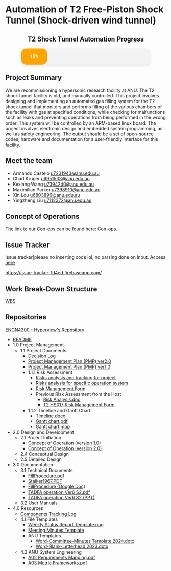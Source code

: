 # Automation of T2 Free-Piston Shock Tunnel (Shock-driven wind tunnel)

<div style="text-align: center; font-family: 'Roboto', sans-serif;">
    <h2 style="font-family: 'Roboto', sans-serif; text-decoration: none;">T2 Shock Tunnel Automation Progress</h2>
    <div style="width: 80%; margin: 0 auto; background-color: #f3f3f3; border-radius: 15px; box-shadow: 0 4px 8px rgba(0, 0, 0, 0.1); height: 50px;">
        <div style="height: 100%; width: 20%; background-color: orange; border-radius: 15px; text-align: center; line-height: 50px; color: white; font-weight: bold;">
            15%
        </div>
    </div>
</div>

## Project Summary

We are recommissioning a hypersonic research facility at ANU. The T2 shock tunnel facility is old, and manually
controlled. This project involves designing and implementing an automated gas filling system for the T2 shock
tunnel that monitors and performs filling of the various chambers of the facility with gas at specified conditions,
while checking for malfunctions such as leaks and preventing operations from being performed in the wrong
order. This system will be controlled by an ARM-based linux board. The project involves electronic design and
embedded system programming, as well as safety engineering. The output should be a set of open-source codes,
hardware and documentation for a user-friendly interface for this facility.

## Meet the team

- Armando Castelo <u7231943@anu.edu.au>
- Charl Kruger <u6951533@anu.edu.au>
- Kexiang Wang <u7394240@anu.edu.au>
- Maximilian Parker <u7398910@anu.edu.au>
- Xin Lou <u6803896@anu.edu.au>
- Yingzheng Liu <u7112372@anu.edu.au>

## Concept of Operations

The link to our Con-ops can be found here:
[Con-ops](https://docs.google.com/document/d/e/2PACX-1vRGPuAjrLsx784MuRp6Z50Rg-7hdHrNgCCaArmJ4hUA0zoNK-3MK4YHsUOnW50Ay2KSNTIYVoVEV5WG/pub).

## Issue Tracker
Issue tracker]please no inserting code lol, no parsing done on input. Access [here](https://issue-tracker-1d4ed.firebaseapp.com/)

https://issue-tracker-1d4ed.firebaseapp.com/

## Work Break-Down Structure

[WBS](https://docs.google.com/spreadsheets/d/121keRA4e_B9DwGpZujkCIpi9Lcfe3kRTRIhdFKdyd7o/edit?gid=0#gid=0)

## Repositories

<div>
    <a href="https://drive.google.com/drive/folders/1iQv86kc0_cZ6hoyYyBE39-fbijGRcRPB?usp=sharing">ENGN4300 - Hyperview's Repository</a>
    <ul>
      <li><a href="https://docs.google.com/document/d/1hCHGRocxe0S2ev2vEF7xBoG97x4UjUpxqV7dzf2FVTA/edit?usp=drivesdk">README</a></li>
      <li>1.0 Project Management
        <ul>
          <li>1.1 Project Documents
            <ul>
              <li><a href="https://docs.google.com/spreadsheets/d/1DoLDlf2cv8msjHfw7XKHQoi27ekn5HNeHfPoYCiu6Lc/edit?usp=drivesdk">Decision Log</a></li>
              <li><a href="https://docs.google.com/document/d/1B5J7E_MXmqUGW1E5lPnU1Rt51u01Znfv59vZ2n_9y5M/edit?usp=drivesdk">Project Management Plan (PMP) ver2.0</a></li>
              <li><a href="https://docs.google.com/document/d/1tsRHDrZUuc-EVPRS6AfkU_OfzzB_s9dO3NP1C2qho0E/edit?usp=drivesdk">Project Management Plan (PMP) ver1.0</a></li>
              <li>1.1.1 Risk Assessment
                <ul>
                  <li><a href="https://docs.google.com/spreadsheets/d/1hhKzIIcQkVUwMVFiJ6P0BZImEhzJFqPsVsHfVKY5jR8/edit?usp=drivesdk">Risks analysis and tracking for project</a></li>
                  <li><a href="https://docs.google.com/spreadsheets/d/1Xu2dSD1uFWx_H7ZMA9SGeshLFMhArU7yZAS-AGAQKks/edit?usp=drivesdk">Risks analysis for specific operation system</a></li>
                  <li><a href="https://docs.google.com/document/d/1zzqCqEvN-vAhvuENJPSkq5qXA3CLtkoS/edit?usp=drivesdk&ouid=114522111113931296621&rtpof=true&sd=true">Risk Management Form</a></li>
                  <li>Previous Risk Assessment from the Host
                    <ul>
                      <li><a href="https://docs.google.com/document/d/1Yg97KhVyP6QDU8QXzxPfKU64gQYU3Pj2/edit?usp=drivesdk&ouid=114522111113931296621&rtpof=true&sd=true">Risk Analysis.doc</a></li>
                      <li><a href="https://docs.google.com/document/d/1G35e1JXs-66Vt7dyIdCjSAxVI81_HDDB/edit?usp=drivesdk&ouid=114522111113931296621&rtpof=true&sd=true">T2 HS017 Risk Management Form</a></li>
                    </ul>
                  </li>
                </ul>
              </li>
              <li>1.1.2 Timeline and Gantt Chart
                <ul>
                  <li><a href="https://docs.google.com/document/d/1qRMrCeSUsLttpX8CqZRDaRGh2-9gVers/edit?usp=drivesdk&ouid=114522111113931296621&rtpof=true&sd=true">Timeline.docx</a></li>
                  <li><a href="https://drive.google.com/file/d/17oXZXmoLi_ml37epCyT2acOigJoxGM2J/view?usp=drivesdk">Gantt chart.pdf</a></li>
                  <li><a href="https://drive.google.com/file/d/1n5Bqqy0M0lejaQ7qbhipWrsni8caM2bf/view?usp=drivesdk">Gantt chart.mpp</a></li>
                </ul>
              </li>
            </ul>
          </li>
        </ul>
      </li>
      <li>2.0 Design and Development
        <ul>
          <li>2.1 Project Initiation
            <ul>
              <li><a href="https://docs.google.com/document/d/1fexxcROwQSZ-jMxOAYUyJ3P4TJYlaPYuo6EW8Nj17Hw/edit?usp=drivesdk">Concept of Operation (version 1.0)</a></li>
              <li><a href="https://docs.google.com/document/d/1KxBFku0A-RBEMFJcSXinIp5gtVe8CJ4kdc5aZJNKutM/edit?usp=drivesdk">Concept of Operation (version 2.0)</a></li>
            </ul>
          </li>
          <li>2.4 Conceptual Design</li>
          <li>2.5 Detailed Design</li>
        </ul>
      </li>
      <li>3.0 Documentation
        <ul>
          <li>3.1 Technical Documents
            <ul>
              <li><a href="https://drive.google.com/file/d/12qawX-7HqQ2FmjvlHYe4rD13MBMGxwYW/view?usp=drivesdk">FillProcedure.pdf</a></li>
              <li><a href="https://drive.google.com/file/d/1uzRJsyl9gmWZRouysaHSo7IKntWssRTX/view?usp=drivesdk">Stalker1967.PDF</a></li>
              <li><a href="https://docs.google.com/document/d/1KAw5eTHZu2KSsvJorcJ0w2BIgBKIEK3jjPRZzBBoExE/edit?usp=drivesdk">FillProcedure (Google Doc)</a></li>
              <li><a href="https://drive.google.com/file/d/1J5Ds7it2wzqGJkJGf61drAfwipLgwobL/view?usp=drivesdk">TADFA operation Ver6 S2.pdf</a></li>
              <li><a href="https://docs.google.com/presentation/d/1f2T3q5OCO97XLYPWtg1jQrrQ-QiRaQTM/edit?usp=drivesdk&ouid=114522111113931296621&rtpof=true&sd=true">TADFA operation Ver6 S2 (PPT)</a></li>
            </ul>
          </li>
          <li>3.2 User Manuals</li>
        </ul>
      </li>
      <li>4.0 Resources
        <ul>
          <li><a href="https://docs.google.com/spreadsheets/d/1oENvKacNgg2l32enPyqJQ6oYBEzuQ9opnA3G8n2iQ8E/edit?usp=drivesdk">Components Tracking Log</a></li>
          <li>4.1 File Templates
            <ul>
              <li><a href="https://drive.google.com/file/d/1_ZotqG8KIPVEIntdQocYxmpisOpl0J1K/view?usp=drivesdk">Weekly Status Report Template.png</a></li>
              <li><a href="https://docs.google.com/document/d/1nvu_AkOsaKER2yw4EOJddKCzZqo-gPc5XcIz2xW_ppY/edit?usp=drivesdk">Meeting Minutes Template</a></li>
              <li>ANU Templates
                <ul>
                  <li><a href="https://drive.google.com/file/d/1DmegN0TzAexU4EODHf1WBI9lElQh7YAg/view?usp=drivesdk">Word-Committee-Minutes Template 2024.dotx</a></li>
                  <li><a href="https://drive.google.com/file/d/1PhDYHvDOTdNGblXU2m05-eEWg4fg1kMB/view?usp=drivesdk">Word-Blank-Letterhead 2023.dotx</a></li>
                </ul>
              </li>
            </ul>
          </li>
          <li>4.3 ANU System Engineering
            <ul>
              <li><a href="https://drive.google.com/file/d/1kc3KOLeWCK1438UVgQZHfWAqwnbR5amg/view?usp=drivesdk">A02 Requirements Mapping.pdf</a></li>
              <li><a href="https://drive.google.com/file/d/1cfTzKEd0Ecobk5-M6BfuuLGVIsk1UdgP/view?usp=drivesdk">A03 Metric Frameworks.pdf</a></li>
            </ul>
          </li>
        </ul>
      </li>
    </ul>
  </div>
